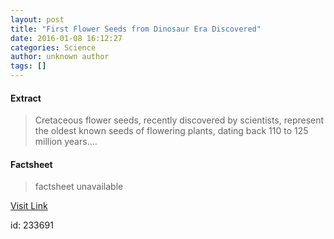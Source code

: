 ```yaml
---
layout: post
title: "First Flower Seeds from Dinosaur Era Discovered"
date: 2016-01-08 16:12:27
categories: Science
author: unknown author
tags: []
---
```



#### Extract
>Cretaceous flower seeds, recently discovered by scientists, represent the oldest known seeds of flowering plants, dating back 110 to 125 million years....

#### Factsheet
>factsheet unavailable

[Visit Link](http://www.livescience.com/53309-cretaceous-flower-seeds-found.html)

id:  233691


